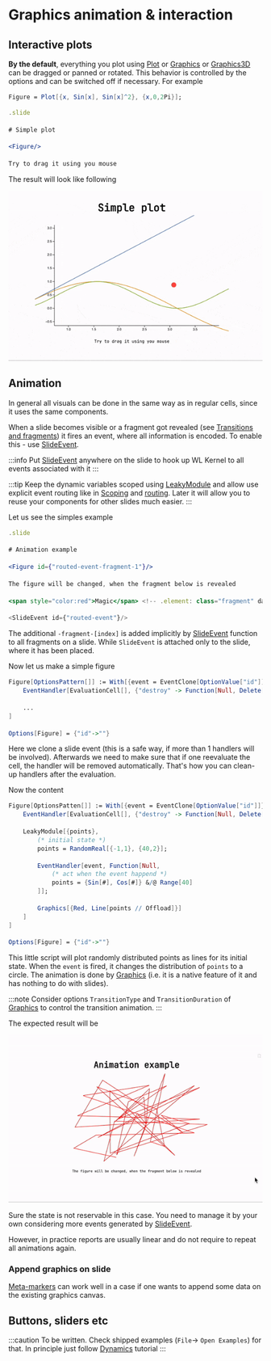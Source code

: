 # Graphics animation & interaction

## Interactive plots
__By the default__, everything you plot using [Plot](../../Reference/Plotting/Plot.md) or [Graphics](../../Reference/Graphics/Graphics.md) or [Graphics3D](../../Reference/Graphics3D/Graphics3D.md) can be dragged or panned or rotated. This behavior is controlled by the options and can be switched off if necessary. For example

```mathematica
Figure = Plot[{x, Sin[x], Sin[x]^2}, {x,0,2Pi}];
```

```jsx
.slide

# Simple plot

<Figure/>

Try to drag it using you mouse
```

The result will look like following

![](../../../../imgs/ezgif.com-optimize%201.gif)

## Animation
In general all visuals can be done in the same way as in regular cells, since it uses the same components.

When a slide becomes visible or a fragment got revealed (see [Transitions and fragments](intro.md#Transitions%20and%20fragments)) it fires an event, where all information is encoded. To enable this - use [SlideEvent](../../Reference/Tools/Slides/SlideEvent.md).

:::info
Put [SlideEvent](../../Reference/Tools/Slides/SlideEvent.md) anywhere on the slide to hook up WL Kernel to all events associated with it
:::

:::tip
Keep the dynamic variables scoped using [LeakyModule](../../Reference/Tools/LeakyModule.md) and allow use explicit event routing like in [Scoping](../Dynamics/Scoping.md) and [routing](../Events%20system/routing.md). Later it will allow you to reuse your components for other slides much easier.
:::

Let us see the simples example

```jsx
.slide

# Animation example

<Figure id={"routed-event-fragment-1"}/>

The figure will be changed, when the fragment below is revealed

<span style="color:red">Magic</span> <!-- .element: class="fragment" data-fragment-index="1" -->

<SlideEvent id={"routed-event"}/>

```

The additional `-fragment-[index]` is added implicitly by [SlideEvent](../../Reference/Tools/Slides/SlideEvent.md) function to all fragments on a slide. While `SlideEvent` is attached only to the slide, where it has been placed.

Now let us make a simple figure

```mathematica
Figure[OptionsPattern[]] := With[{event = EventClone[OptionValue["id"]]},
	EventHandler[EvaluationCell[], {"destroy" -> Function[Null, Delete[event]]}];
	
	...
]

Options[Figure] = {"id"->""}
```

Here we clone a slide event (this is a safe way, if more than 1 handlers will be involved). Afterwards we need to make sure that if one reevaluate the cell, the handler will be removed automatically. That's how you can clean-up handlers after the evaluation.

Now the content

```mathematica
Figure[OptionsPatten[]] := With[{event = EventClone[OptionValue["id"]]},
	EventHandler[EvaluationCell[], {"destroy" -> Function[Null, Delete[event]]}];
	
	LeakyModule[{points},
		(* initial state *)
		points = RandomReal[{-1,1}, {40,2}];
		
		EventHandler[event, Function[Null, 
			(* act when the event happend *)
			points = {Sin[#], Cos[#]} &/@ Range[40]
		]];
		
		Graphics[{Red, Line[points // Offload]}]
	]
]

Options[Figure] = {"id"->""}
```

This little script will plot randomly distributed points as lines for its initial state. When the `event` is fired, it changes the distribution of `points` to a circle. The animation is done by [Graphics](../../Reference/Graphics/Graphics.md)  (i.e. it is a native feature of it and has nothing to do with slides).

:::note
Consider options `TransitionType` and `TransitionDuration` of [Graphics](../../Reference/Graphics/Graphics.md) to control the transition animation.
:::

The expected result will be

![](../../../../imgs/ezgif.com-video-to-gif%201.gif)

Sure the state is not reservable in this case. You need to manage it by your own considering more events generated by [SlideEvent](../../Reference/Tools/Slides/SlideEvent.md).

However, in practice reports are usually linear and do not require to repeat all animations again.

### Append graphics on slide
[Meta-markers](../../../../interpreter/Advanced/meta-markers.md) can work well in a case if one wants to append some data on the existing graphics canvas.



## Buttons, sliders etc
:::caution
To be written. Check shipped examples (`File`$\rightarrow$ `Open Examples`) for that.
In principle just follow [Dynamics](../../Tutorial/Dynamics.md) tutorial
:::


